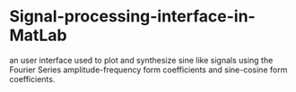 # Signal-processing-interface-in-MatLab
an user interface used to plot and synthesize sine like signals using the Fourier Series amplitude-frequency form coefficients and sine-cosine form coefficients.
